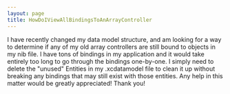 ```yaml
---
layout: page
title: HowDoIViewAllBindingsToAnArrayController
---
```


I have recently changed my data model structure, and am looking for a way to determine if any of my old array controllers are still bound to objects in my nib file. I have tons of bindings in my application and it would take entirely too long to go through the bindings one-by-one. I simply need to delete the "unused" Entities in my .xcdatamodel file to clean it up without breaking any bindings that may still exist with those entities. Any help in this matter would be greatly appreciated! Thank you!

